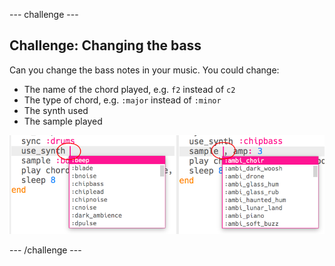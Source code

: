 \--- challenge \---

## Challenge: Changing the bass

Can you change the bass notes in your music. You could change:

+ The name of the chord played, e.g. `f2` instead of `c2`
+ The type of chord, e.g. `:major` instead of `:minor`
+ The synth used
+ The sample played

![screenshot](images/dj-bass-challenge.png)

\--- /challenge \---